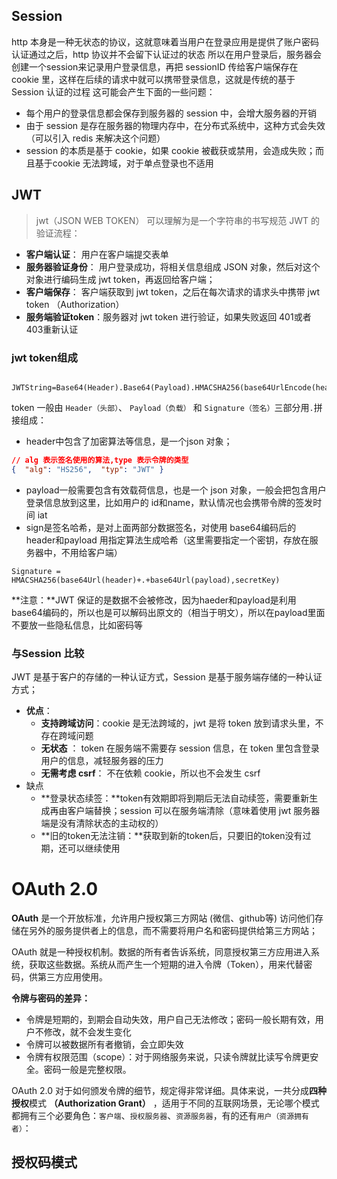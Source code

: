 
## Session
http 本身是一种无状态的协议，这就意味着当用户在登录应用是提供了账户密码认证通过之后，http 协议并不会留下认证过的状态
所以在用户登录后，服务器会创建一个session来记录用户登录信息，再把 sessionID 传给客户端保存在 cookie 里，这样在后续的请求中就可以携带登录信息，这就是传统的基于 Session 认证的过程
这可能会产生下面的一些问题：
- 每个用户的登录信息都会保存到服务器的 session 中，会增大服务器的开销
- 由于 session 是存在服务器的物理内存中，在分布式系统中，这种方式会失效（可以引入 redis 来解决这个问题）
- session 的本质是基于 cookie，如果 cookie 被截获或禁用，会造成失败；而且基于cookie 无法跨域，对于单点登录也不适用

## JWT

> jwt（JSON WEB TOKEN） 可以理解为是一个字符串的书写规范
JWT 的验证流程：
- **客户端认证**： 用户在客户端提交表单
- **服务器验证身份**： 用户登录成功，将相关信息组成 JSON 对象，然后对这个对象进行编码生成 jwt token，再返回给客户端；
- **客户端保存**： 客户端获取到 jwt token，之后在每次请求的请求头中携带 jwt token （Authorization）
- **服务端验证token**：服务器对 jwt token 进行验证，如果失败返回 401或者403重新认证 

### jwt token组成
```

JWTString=Base64(Header).Base64(Payload).HMACSHA256(base64UrlEncode(header)+"."+base64UrlEncode(payload),secret)

```

token 一般由  `Header（头部）`、 `Payload（负载）` 和 `Signature（签名）`三部分用`.`拼接组成：

- header中包含了加密算法等信息，是一个json 对象；
  
```json
// alg 表示签名使用的算法,type 表示令牌的类型 
{  "alg": "HS256",  "typ": "JWT" } 
```
- payload一般需要包含有效载荷信息，也是一个 json 对象，一般会把包含用户登录信息放到这里，比如用户的 id和name，默认情况也会携带令牌的签发时间 iat
- sign是签名哈希，是对上面两部分数据签名，对使用 base64编码后的 header和payload 用指定算法生成哈希（这里需要指定一个密钥，存放在服务器中，不用给客户端）
```
Signature = HMACSHA256(base64Url(header)+.+base64Url(payload),secretKey)
```

**注意：**JWT  保证的是数据不会被修改，因为haeder和payload是利用base64编码的，所以也是可以解码出原文的（相当于明文），所以在payload里面不要放一些隐私信息，比如密码等

### 与Session 比较
JWT 是基于客户的存储的一种认证方式，Session 是基于服务端存储的一种认证方式；
- **优点**：
  - **支持跨域访问**：cookie 是无法跨域的，jwt 是将 token 放到请求头里，不存在跨域问题
  - **无状态** ： token 在服务端不需要存 session 信息，在 token 里包含登录用户的信息，减轻服务器的压力
  - **无需考虑 csrf**： 不在依赖 cookie，所以也不会发生 csrf
- 缺点
  - **登录状态续签：**token有效期即将到期后无法自动续签，需要重新生成再由客户端替换；session 可以在服务端清除（意味着使用 jwt 服务器端是没有清除状态的主动权的）
  - **旧的token无法注销：**获取到新的token后，只要旧的token没有过期，还可以继续使用

# OAuth 2.0

**OAuth** 是一个开放标准，允许用户授权第三方网站 (微信、github等) 访问他们存储在另外的服务提供者上的信息，而不需要将用户名和密码提供给第三方网站；

OAuth 就是一种授权机制。数据的所有者告诉系统，同意授权第三方应用进入系统，获取这些数据。系统从而产生一个短期的进入令牌（Token），用来代替密码，供第三方应用使用。

**令牌与密码的差异：**

- 令牌是短期的，到期会自动失效，用户自己无法修改；密码一般长期有效，用户不修改，就不会发生变化
- 令牌可以被数据所有者撤销，会立即失效
- 令牌有权限范围（scope）：对于网络服务来说，只读令牌就比读写令牌更安全。密码一般是完整权限。

OAuth 2.0 对于如何颁发令牌的细节，规定得非常详细。具体来说，一共分成**四种授权**模式 **（Authorization Grant）** ，适用于不同的互联网场景，无论哪个模式都拥有三个必要角色：`客户端`、`授权服务器`、`资源服务器`，有的还有`用户（资源拥有者）`：

## 授权码模式
